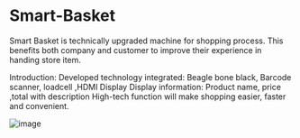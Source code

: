 # Smart-Basket
Smart Basket is technically upgraded machine for shopping process. This benefits both company and customer to improve their experience in handing store item. 


Introduction: 
Developed technology integrated: Beagle bone black, Barcode scanner, loadcell ,HDMI Display
Display information: Product name, price ,total with description
High-tech function will make shopping easier, faster and convenient.


![image](https://user-images.githubusercontent.com/26314764/142704358-789519a6-f5e6-4388-93fa-dd470f7aed08.png)
























